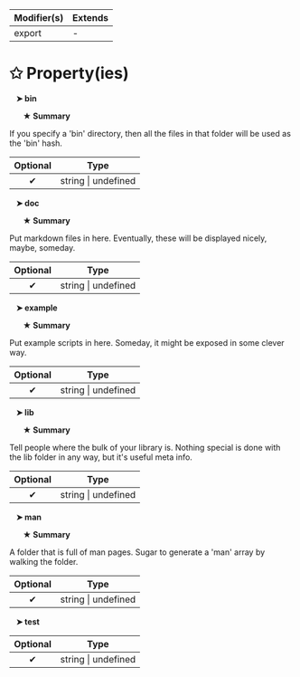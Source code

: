 | Modifier(s)                            | Extends                                    |
|----------------------------------------|--------------------------------------------|
| export | - |

# &#10025; Property(ies)

&nbsp;&nbsp; **&#10148; bin**

&nbsp;&nbsp;&nbsp;&nbsp;&nbsp; **&#9733; Summary**

If you specify a 'bin' directory, then all the files in that folder will be used as the
'bin' hash.

| Optional                           | Type                         |
|:----------------------------------:|------------------------------|
| ✔ | string &#124; undefined |

&nbsp;&nbsp; **&#10148; doc**

&nbsp;&nbsp;&nbsp;&nbsp;&nbsp; **&#9733; Summary**

Put markdown files in here. Eventually, these will be displayed nicely, maybe, someday.

| Optional                           | Type                         |
|:----------------------------------:|------------------------------|
| ✔ | string &#124; undefined |

&nbsp;&nbsp; **&#10148; example**

&nbsp;&nbsp;&nbsp;&nbsp;&nbsp; **&#9733; Summary**

Put example scripts in here. Someday, it might be exposed in some clever way.

| Optional                           | Type                         |
|:----------------------------------:|------------------------------|
| ✔ | string &#124; undefined |

&nbsp;&nbsp; **&#10148; lib**

&nbsp;&nbsp;&nbsp;&nbsp;&nbsp; **&#9733; Summary**

Tell people where the bulk of your library is. Nothing special is done with the lib
folder in any way, but it's useful meta info.

| Optional                           | Type                         |
|:----------------------------------:|------------------------------|
| ✔ | string &#124; undefined |

&nbsp;&nbsp; **&#10148; man**

&nbsp;&nbsp;&nbsp;&nbsp;&nbsp; **&#9733; Summary**

A folder that is full of man pages. Sugar to generate a 'man' array by walking the folder.

| Optional                           | Type                         |
|:----------------------------------:|------------------------------|
| ✔ | string &#124; undefined |

&nbsp;&nbsp; **&#10148; test**

| Optional                           | Type                         |
|:----------------------------------:|------------------------------|
| ✔ | string &#124; undefined |
